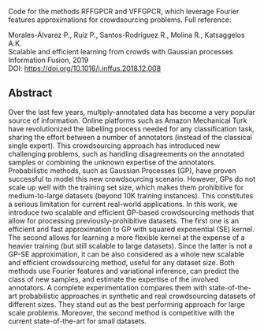 Code for the methods RFFGPCR and VFFGPCR, which leverage Fourier features approximations for crowdsourcing problems. Full reference:

Morales-Álvarez P., Ruiz P., Santos-Rodríguez R., Molina R., Katsaggelos A.K.\
Scalable and efficient learning from crowds with Gaussian processes\
Information Fusion, 2019\
DOI: https://doi.org/10.1016/j.inffus.2018.12.008

## Abstract
Over the last few years, multiply-annotated data has become a very popular source of information. Online platforms such as Amazon Mechanical Turk have revolutionized the labelling process needed for any classification task, sharing the effort between a number of annotators (instead of the classical single expert). This crowdsourcing approach has introduced new challenging problems, such as handling disagreements on the annotated samples or combining the unknown expertise of the annotators. Probabilistic methods, such as Gaussian Processes (GP), have proven successful to model this new crowdsourcing scenario. However, GPs do not scale up well with the training set size, which makes them prohibitive for medium-to-large datasets (beyond 10K training instances). This constitutes a serious limitation for current real-world applications. In this work, we introduce two scalable and efficient GP-based crowdsourcing methods that allow for processing previously-prohibitive datasets. The first one is an efficient and fast approximation to GP with squared exponential (SE) kernel. The second allows for learning a more flexible kernel at the expense of a heavier training (but still scalable to large datasets). Since the latter is not a GP-SE approximation, it can be also considered as a whole new scalable and efficient crowdsourcing method, useful for any dataset size. Both methods use Fourier features and variational inference, can predict the class of new samples, and estimate the expertise of the involved annotators. A complete experimentation compares them with state-of-the-art probabilistic approaches in synthetic and real crowdsourcing datasets of different sizes. They stand out as the best performing approach for large scale problems. Moreover, the second method is competitive with the current state-of-the-art for small datasets.
